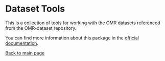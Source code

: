 # Dataset Tools

This is a collection of tools for working with the OMR datasets referenced from the OMR-dataset repository.

You can find more information about this package in the [official documentation](https://omr-datasets.readthedocs.io/en/latest/?badge=latest).

[Back to main page](../README.md)